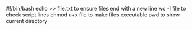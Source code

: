 #!/bin/bash
echo >> file.txt to ensure files end with a new line  wc -l file to check script lines  chmod u+x file to make files executable  pwd to show current directory

